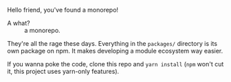 Hello friend, you've found a monorepo!

<dl>
  <dt>A what?</dt>
  <dd>a monorepo.</dd>
</dl>

They're all the rage these days. Everything in the `packages/` directory is its own package on npm. It makes developing a module ecosystem way easier.

If you wanna poke the code, clone this repo and `yarn install` (`npm` won't cut it, this project uses yarn-only features).
